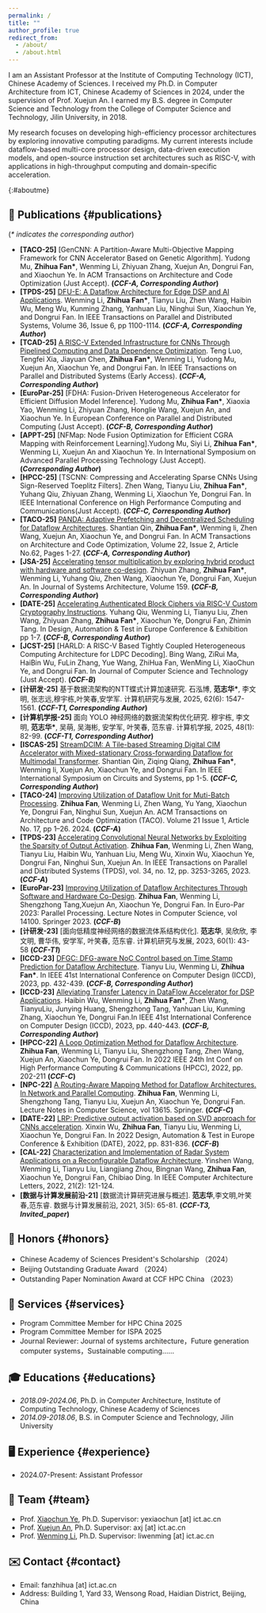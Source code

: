 ```yaml
---
permalink: /
title: ""
author_profile: true
redirect_from: 
  - /about/
  - /about.html
---
```



I am an Assistant Professor at the Institute of Computing Technology (ICT), Chinese Academy of Sciences. I received my Ph.D. in Computer Architecture from ICT, Chinese Academy of Sciences in 2024, under the supervision of Prof. Xuejun An. I earned my B.S. degree in Computer Science and Technology from the College of Computer Science and Technology, Jilin University, in 2018.

My research focuses on developing high-efficiency processor architectures by exploring innovative computing paradigms. My current interests include dataflow-based multi-core processor design, data-driven execution models, and open-source instruction set architectures such as RISC-V, with applications in high-throughput computing and domain-specific acceleration.




{:#aboutme}

## 📝 Publications {#publications}
(_* indicates the corresponding author_)


- **[TACO-25]** [GenCNN: A Partition-Aware Multi-Objective Mapping Framework for CNN Accelerator Based on Genetic Algorithm]. Yudong Mu, **Zhihua Fan\***, Wenming Li, Zhiyuan Zhang, Xuejun An, Dongrui Fan, and Xiaochun Ye. In ACM Transactions on Architecture and Code Optimization (Just Accept). **(_CCF-A, Corresponding Author_)**
- **[TPDS-25]** [DFU-E: A Dataflow Architecture for Edge DSP and AI Applications](https://dl.acm.org/doi/10.1109/TPDS.2025.3555329). Wenming Li, **Zhihua Fan\***, Tianyu Liu, Zhen Wang, Haibin Wu, Meng Wu, Kunming Zhang, Yanhuan Liu, Ninghui Sun, Xiaochun Ye, and Dongrui Fan. In IEEE Transactions on Parallel and Distributed Systems, Volume 36, Issue 6, pp 1100-1114. **(_CCF-A, Corresponding Author_)**
- **[TCAD-25]** [A RISC-V Extended Infrastructure for CNNs Through Pipelined Computing and Data Dependence Optimization](https://dl.acm.org/doi/10.1109/TPDS.2025.3555329). Teng Luo, Tengfei Xia, Jiayuan Chen, **Zhihua Fan\***, Wenming Li, Yudong Mu, Xuejun An, Xiaochun Ye, and Dongrui Fan. In IEEE Transactions on Parallel and Distributed Systems (Early Access). **(_CCF-A, Corresponding Author_)**
- **[EuroPar-25]** [FDHA: Fusion-Driven Heterogeneous Accelerator for Efficient Diffusion Model Inference]. Yudong Mu, **Zhihua Fan\***, Xiaoxia Yao, Wenming Li, Zhiyuan Zhang, Honglie Wang, Xuejun An, and Xiaochun Ye. In European Conference on Parallel and Distributed Computing (Just Accept). **(_CCF-B, Corresponding Author_)**
- **[APPT-25]**  [NFMap: Node Fusion Optimization for Efficient CGRA Mapping with Reinforcement Learning].Yudong Mu, Siyi Li, **Zhihua Fan\***, Wenming Li, Xuejun An and Xiaochun Ye. In International Symposium on Advanced Parallel Processing Technology (Just Accept). **(_Corresponding Author_)**
- **[HPCC-25]**  [TSCNN: Compressing and Accelerating Sparse CNNs Using Sign-Reserved Toeplitz Filters]. Zhen Wang, Tianyu Liu, **Zhihua Fan\***, Yuhang Qiu, Zhiyuan Zhang, Wenming Li, Xiaochun Ye, Dongrui Fan. In IEEE International Conference on High Performance Computing and Communications(Just Accept). **(_CCF-C, Corresponding Author_)**
- **[TACO-25]**  [PANDA: Adaptive Prefetching and Decentralized Scheduling for Dataflow Architectures](https://dl.acm.org/doi/full/10.1145/3721288). Shantian Qin, **Zhihua Fan\***, Wenming li, Zhen Wang, Xuejun An, Xiaochun Ye, and Dongrui Fan. In ACM Transactions on Architecture and Code Optimization, Volume 22, Issue 2, Article No.62, Pages 1-27. **(_CCF-A, Corresponding Author_)**
- **[JSA-25]**  [Accelerating tensor multiplication by exploring hybrid product with hardware and software co-design](https://www.sciencedirect.com/science/article/abs/pii/S1383762125000050). Zhiyuan Zhang, **Zhihua Fan\***, Wenming Li, Yuhang Qiu, Zhen Wang, Xiaochun Ye, Dongrui Fan, Xuejun An. In Journal of Systems Architecture, Volume 159. **(_CCF-B, Corresponding Author_)**
- **[DATE-25]** [Accelerating Authenticated Block Ciphers via RISC-V Custom Cryptography Instructions](https://ieeexplore.ieee.org/abstract/document/10992864). Yuhang Qiu, Wenming Li, Tianyu Liu, Zhen Wang, Zhiyuan Zhang, **Zhihua Fan\***, Xiaochun Ye, Dongrui Fan, Zhimin Tang.  In Design, Automation & Test in Europe Conference & Exhibition pp 1-7. **(_CCF-B, Corresponding Author_)**
- **[JCST-25]** [HARLD: A RISC-V Based Tightly Coupled Heterogeneous Computing Architecture for LDPC Decoding]. Bing Wang, ZiRui Ma, HaiBin Wu, FuLin Zhang, Yue Wang, ZhiHua Fan, WenMing Li, XiaoChun Ye, and Dongrui Fan.  In Journal of Computer Science and Technology (Just Accept). **(_CCF-B_)**
- **[计研发-25]** 基于数据流架构的NTT蝶式计算加速研究. 石泓博, **范志华\***, 李文明, 张志远,穆宇栋,叶笑春,安学军. 计算机研究与发展, 2025, 62(6): 1547-1561. **(_CCF-T1, Corresponding Author_)**
- **[计算机学报-25]** 面向 YOLO 神经网络的数据流架构优化研究. 穆宇栋, 李文明, **范志华\***, 吴萌, 吴海彬, 安学军, 叶笑春, 范东睿. 计算机学报, 2025, 48(1): 82-99. **(_CCF-T1, Corresponding Author_)**
- **[ISCAS-25]** [StreamDCIM: A Tile-based Streaming Digital CIM Accelerator with Mixed-stationary Cross-forwarding Dataflow for Multimodal Transformer](https://arxiv.org/abs/2502.05798). Shantian Qin, Ziqing Qiang, **Zhihua Fan\***, Wenming li, Xuejun An, Xiaochun Ye, and Dongrui Fan. In IEEE International Symposium on Circuits and Systems, pp 1-5. **(_CCF-C, Corresponding Author_)**
- **[TACO-24]**  [Improving Utilization of Dataflow Unit for Muti-Batch Processing](https://dl.acm.org/doi/full/10.1145/3637906). **Zhihua Fan**, Wenming Li, Zhen Wang, Yu Yang, Xiaochun Ye, Dongrui Fan, Ninghui Sun, Xuejun An. ACM Transactions on Architecture and Code Optimization (TACO). Volume 21 Issue 1, Article No. 17, pp 1–26. 2024. **(_CCF-A_)**
- **[TPDS-23]** [Accelerating Convolutional Neural Networks by Exploiting the Sparsity of Output Activation](https://ieeexplore.ieee.org/abstract/document/10286398). **Zhihua Fan**, Wenming Li, Zhen Wang, Tianyu Liu, Haibin Wu, Yanhuan Liu, Meng Wu, Xinxin Wu, Xiaochun Ye, Dongrui Fan, Ninghui Sun, Xuejun An.  In IEEE Transactions on Parallel and Distributed Systems (TPDS), vol. 34, no. 12, pp. 3253-3265, 2023.  **(_CCF-A_)**
- **[EuroPar-23]** [Improving Utilization of Dataflow Architectures Through Software and Hardware Co-Design](https://link.springer.com/chapter/10.1007/978-3-031-39698-4_17). **Zhihua Fan**, Wenming Li, Shengzhong Tang,Xuejun An, Xiaochun Ye, Dongrui Fan.  In Euro-Par 2023: Parallel Processing. Lecture Notes in Computer Science, vol 14100. Springer 2023.  **(_CCF-B_)**
- **[计研发-23]** [面向低精度神经网络的数据流体系结构优化]. **范志华**, 吴欣欣, 李文明, 曹华伟, 安学军, 叶笑春, 范东睿. 计算机研究与发展, 2023, 60(1): 43-58 **(_CCF-T1_)**
- **[ICCD-23]**  [DFGC: DFG-aware NoC Control based on Time Stamp Prediction for Dataflow Architecture](https://ieeexplore.ieee.org/abstract/document/10360981). Tianyu Liu, Wenming Li, **Zhihua Fan\***. In IEEE 41st International Conference on Computer Design (ICCD), 2023, pp. 432-439. **(_CCF-B, Corresponding Author_)**
- **[ICCD-23]**  [Alleviating Transfer Latency in DataFlow Accelerator for DSP Applications](https://ieeexplore.ieee.org/abstract/document/10360976).  Haibin Wu, Wenming Li, **Zhihua Fan\***, Zhen Wang, TianyuLiu, Junying Huang, Shengzhong Tang, Yanhuan Liu, Kunming Zhang, Xiaochun Ye, Dongrui Fan.In IEEE 41st International Conference on Computer Design (ICCD), 2023, pp. 440-443. **(_CCF-B, Corresponding Author_)**
- **[HPCC-22]** [A Loop Optimization Method for Dataflow Architecture](https://ieeexplore.ieee.org/abstract/document/10074943). **Zhihua Fan**, Wenming Li, Tianyu Liu, Shengzhong Tang, Zhen Wang, Xuejun An, Xiaochun Ye, Dongrui Fan. In 2022 IEEE 24th Int Conf on High Performance Computing & Communications (HPCC), 2022, pp. 202-211 **(_CCF-C_)**
- **[NPC-22]** [A Routing-Aware Mapping Method for Dataflow Architectures. In Network and Parallel Computing](https://link.springer.com/chapter/10.1007/978-3-031-21395-3_1). **Zhihua Fan**, Wenming Li, Shengzhong Tang, Tianyu Liu, Xuejun An, Xiaochun Ye, Dongrui Fan. Lecture Notes in Computer Science, vol 13615. Springer.  **(_CCF-C_)**
- **[DATE-22]** [LRP: Predictive output activation based on SVD approach for CNNs acceleration](https://ieeexplore.ieee.org/abstract/document/9774744). Xinxin Wu, **Zhihua Fan**, Tianyu Liu, Wenming Li, Xiaochun Ye, Dongrui Fan. In 2022 Design, Automation & Test in Europe Conference & Exhibition (DATE), 2022, pp. 831-836. **(_CCF-B_)**
- **[CAL-22]** [Characterization and Implementation of Radar System Applications on a Reconfigurable Dataflow Architecture](https://ieeexplore.ieee.org/document/9924542). Yinshen Wang,  Wenming Li, Tianyu Liu, Liangjiang Zhou, Bingnan Wang, **Zhihua Fan**, Xiaochun Ye, Dongrui Fan, Chibiao Ding. In IEEE Computer Architecture Letters, 2022, 21(2): 121-124.
- **[数据与计算发展前沿-21]** [数据流计算研究进展与概述]. **范志华**,李文明,叶笑春,范东睿. 数据与计算发展前沿, 2021, 3(5): 65-81. **(_CCF-T3, Invited_paper_)**


## 🌟 Honors {#honors}

- Chinese Academy of Sciences President's Scholarship （2024）
- Beijing Outstanding Graduate Award （2024）
- Outstanding Paper Nomination Award at CCF HPC China （2023）

## 👥  Services {#services}

- Program Committee Member for HPC China 2025
- Program Committee Member for ISPA 2025
- Journal Reviewer: Journal of systems architecture，Future generation computer systems，Sustainable computing......


## 🎓 Educations {#educations}
- _2018.09-2024.06_,  Ph.D. in Computer Architecture, Institute of Computing Technology, Chinese Academy of Sciences
- _2014.09-2018.06_,  B.S. in Computer Science and Technology, Jilin University



## 🖥️ Experience {#experience}
- 2024.07-Present: Assistant Professor

## 👥 Team {#team}

- Prof. [Xiaochun Ye](http://www.ict.cas.cn/sourcedb/cn/jssrck/201411/t20141115_4253437.html), Ph.D. Supervisor: yexiaochun [at] ict.ac.cn
- Prof. [Xuejun An](http://www.ict.cas.cn/sourcedb/cn/jssrck/200909/t20090917_2496581.html), Ph.D. Supervisor: axj [at] ict.ac.cn 
- Prof. [Wenming Li](http://www.ict.cas.cn/sourcedb/cn/jssrck/201810/t20181030_5151416.html), Ph.D. Supervisor: liwenming [at] ict.ac.cn

## ✉️ Contact {#contact}

- Email: fanzhihua [at] ict.ac.cn
- Address: Building 1, Yard 33, Wensong Road, Haidian District, Beijing, China


